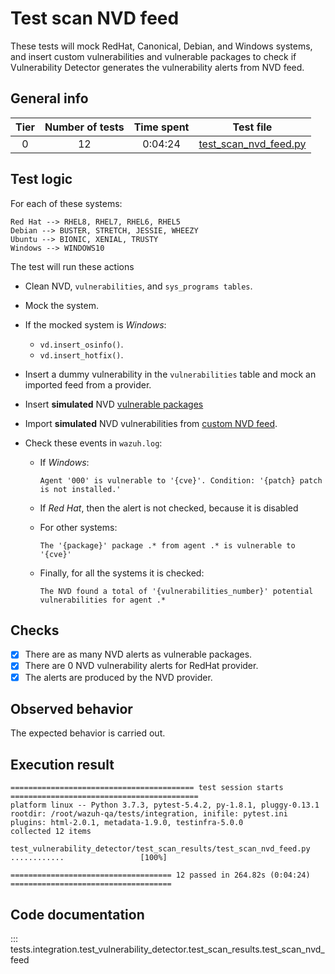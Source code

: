 # Test scan NVD feed

These tests will mock RedHat, Canonical, Debian, and Windows systems, and insert custom vulnerabilities and vulnerable
packages to check if Vulnerability Detector generates the vulnerability alerts from NVD feed.

## General info

|Tier | Number of tests | Time spent| Test file |
|:--:|:--:|:--:|:--:|
| 0 | 12 | 0:04:24 | [test_scan_nvd_feed.py](../../test_scan_results/test_scan_nvd_feed.py)|

## Test logic

For each of these systems:

```
Red Hat --> RHEL8, RHEL7, RHEL6, RHEL5
Debian --> BUSTER, STRETCH, JESSIE, WHEEZY
Ubuntu --> BIONIC, XENIAL, TRUSTY
Windows --> WINDOWS10
```

The test will run these actions
- Clean NVD, `vulnerabilities`, and `sys_programs tables`.
- Mock the system.
- If the mocked system is *Windows*:
  - `vd.insert_osinfo()`.
  - `vd.insert_hotfix()`.
- Insert a dummy vulnerability in the `vulnerabilities` table and mock an imported feed from a provider.
- Insert **simulated** NVD [vulnerable packages](../../test_scan_results/data/vulnerabilities.json)
- Import **simulated** NVD vulnerabilities from [custom NVD feed](../../test_scan_results/data/custom_nvd_feed.json).
- Check these events in `wazuh.log`:

  - If *Windows*:

    ```
    Agent '000' is vulnerable to '{cve}'. Condition: '{patch} patch is not installed.'
    ```

  - If *Red Hat*, then the alert is not checked, because it is disabled

  - For other systems:

    ```
    The '{package}' package .* from agent .* is vulnerable to '{cve}'
    ```

  - Finally, for all the systems it is checked:

    ```
    The NVD found a total of '{vulnerabilities_number}' potential vulnerabilities for agent .*
    ```

## Checks

- [x] There are as many NVD alerts as vulnerable packages.
- [x] There are 0 NVD vulnerability alerts for RedHat provider.
- [x] The alerts are produced by the NVD provider.

## Observed behavior

The expected behavior is carried out.

## Execution result

```
========================================= test session starts ==========================================
platform linux -- Python 3.7.3, pytest-5.4.2, py-1.8.1, pluggy-0.13.1
rootdir: /root/wazuh-qa/tests/integration, inifile: pytest.ini
plugins: html-2.0.1, metadata-1.9.0, testinfra-5.0.0
collected 12 items

test_vulnerability_detector/test_scan_results/test_scan_nvd_feed.py ............                 [100%]

==================================== 12 passed in 264.82s (0:04:24) ====================================
```

## Code documentation

::: tests.integration.test_vulnerability_detector.test_scan_results.test_scan_nvd_feed